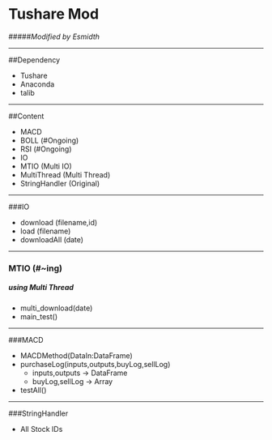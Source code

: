 # Tushare Mod
#####_Modified by Esmidth_



---
##Dependency
 - Tushare
 - Anaconda
 - talib

---
##Content

 - MACD
 - BOLL (#Ongoing)
 - RSI  (#Ongoing)
 - IO
 - MTIO (Multi IO)
 - MultiThread (Multi Thread)
 - StringHandler (Original)

----------

###IO

 - download (filename,id)
 - load (filename)
 - downloadAll (date)


----------
### MTIO (#~ing)
##### _using Multi Thread_

 - multi_download(date)
 - main_test()


----------
###MACD

 - MACDMethod(DataIn:DataFrame)
 - purchaseLog(inputs,outputs,buyLog,sellLog)
    - inputs,outputs -> DataFrame
    - buyLog,sellLog -> Array
 - testAll()


----------
###StringHandler

 - All Stock IDs

